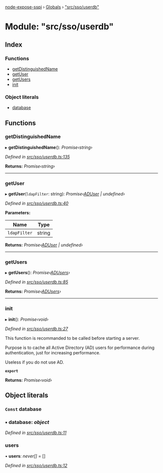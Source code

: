 [node-expose-sspi](../README.md) › [Globals](../globals.md) › ["src/sso/userdb"](_src_sso_userdb_.md)

# Module: "src/sso/userdb"

## Index

### Functions

* [getDistinguishedName](_src_sso_userdb_.md#getdistinguishedname)
* [getUser](_src_sso_userdb_.md#getuser)
* [getUsers](_src_sso_userdb_.md#getusers)
* [init](_src_sso_userdb_.md#init)

### Object literals

* [database](_src_sso_userdb_.md#const-database)

## Functions

###  getDistinguishedName

▸ **getDistinguishedName**(): *Promise‹string›*

*Defined in [src/sso/userdb.ts:135](https://github.com/jlguenego/node-expose-sspi/blob/9a7ed80/src/sso/userdb.ts#L135)*

**Returns:** *Promise‹string›*

___

###  getUser

▸ **getUser**(`ldapFilter`: string): *Promise‹[ADUser](../interfaces/_src_sso_interfaces_.aduser.md) | undefined›*

*Defined in [src/sso/userdb.ts:40](https://github.com/jlguenego/node-expose-sspi/blob/9a7ed80/src/sso/userdb.ts#L40)*

**Parameters:**

Name | Type |
------ | ------ |
`ldapFilter` | string |

**Returns:** *Promise‹[ADUser](../interfaces/_src_sso_interfaces_.aduser.md) | undefined›*

___

###  getUsers

▸ **getUsers**(): *Promise‹[ADUsers](_src_sso_interfaces_.md#adusers)›*

*Defined in [src/sso/userdb.ts:85](https://github.com/jlguenego/node-expose-sspi/blob/9a7ed80/src/sso/userdb.ts#L85)*

**Returns:** *Promise‹[ADUsers](_src_sso_interfaces_.md#adusers)›*

___

###  init

▸ **init**(): *Promise‹void›*

*Defined in [src/sso/userdb.ts:27](https://github.com/jlguenego/node-expose-sspi/blob/9a7ed80/src/sso/userdb.ts#L27)*

This function is recommanded to be called before starting a server.

Purpose is to cache all Active Directory (AD) users for
performance during authentication, just for increasing performance.

Useless if you do not use AD.

**`export`** 

**Returns:** *Promise‹void›*

## Object literals

### `Const` database

### ▪ **database**: *object*

*Defined in [src/sso/userdb.ts:11](https://github.com/jlguenego/node-expose-sspi/blob/9a7ed80/src/sso/userdb.ts#L11)*

###  users

• **users**: *never[]* = []

*Defined in [src/sso/userdb.ts:12](https://github.com/jlguenego/node-expose-sspi/blob/9a7ed80/src/sso/userdb.ts#L12)*
